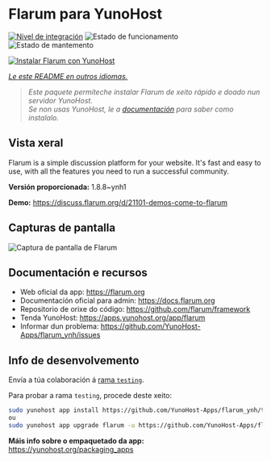 <!--
NOTA: Este README foi creado automáticamente por <https://github.com/YunoHost/apps/tree/master/tools/readme_generator>
NON debe editarse manualmente.
-->

# Flarum para YunoHost

[![Nivel de integración](https://dash.yunohost.org/integration/flarum.svg)](https://ci-apps.yunohost.org/ci/apps/flarum/) ![Estado de funcionamento](https://ci-apps.yunohost.org/ci/badges/flarum.status.svg) ![Estado de mantemento](https://ci-apps.yunohost.org/ci/badges/flarum.maintain.svg)

[![Instalar Flarum con YunoHost](https://install-app.yunohost.org/install-with-yunohost.svg)](https://install-app.yunohost.org/?app=flarum)

*[Le este README en outros idiomas.](./ALL_README.md)*

> *Este paquete permíteche instalar Flarum de xeito rápido e doado nun servidor YunoHost.*  
> *Se non usas YunoHost, le a [documentación](https://yunohost.org/install) para saber como instalalo.*

## Vista xeral

Flarum is a simple discussion platform for your website. It's fast and easy to use, with all the features you need to run a successful community.

**Versión proporcionada:** 1.8.8~ynh1

**Demo:** <https://discuss.flarum.org/d/21101-demos-come-to-flarum>

## Capturas de pantalla

![Captura de pantalla de Flarum](./doc/screenshots/beta16.jpg)

## Documentación e recursos

- Web oficial da app: <https://flarum.org>
- Documentación oficial para admin: <https://docs.flarum.org>
- Repositorio de orixe do código: <https://github.com/flarum/framework>
- Tenda YunoHost: <https://apps.yunohost.org/app/flarum>
- Informar dun problema: <https://github.com/YunoHost-Apps/flarum_ynh/issues>

## Info de desenvolvemento

Envía a túa colaboración á [rama `testing`](https://github.com/YunoHost-Apps/flarum_ynh/tree/testing).

Para probar a rama `testing`, procede deste xeito:

```bash
sudo yunohost app install https://github.com/YunoHost-Apps/flarum_ynh/tree/testing --debug
ou
sudo yunohost app upgrade flarum -u https://github.com/YunoHost-Apps/flarum_ynh/tree/testing --debug
```

**Máis info sobre o empaquetado da app:** <https://yunohost.org/packaging_apps>

